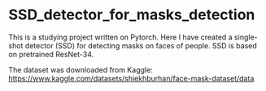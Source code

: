 # SSD_detector_for_masks_detection
This is a studying project written on Pytorch. Here I have created a single-shot detector (SSD) for detecting masks on faces of people. SSD is based on pretrained ResNet-34.

The dataset was downloaded from Kaggle:
https://www.kaggle.com/datasets/shiekhburhan/face-mask-dataset/data
